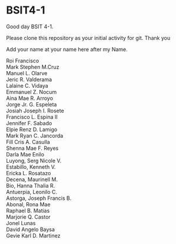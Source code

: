 # BSIT4-1

Good day BSIT 4-1.

Please clone this repository as your initial activity for git. Thank you

Add your name at your name here after my Name.

Roi Francisco
<br>Mark Stephen M.Cruz
<br>Manuel L. Olarve
<br>Jeric R. Valderama
<br>Lalaine C. Vidaya
<br>Emmanuel Z. Nocum
<br>Aina Mae R. Arroyo
<br>Jorge Jr. G. Espeleta
<br>Josiah Joseph I. Rosete
<br>Francisco L. Espina II
<br>Jennifer F. Sabado
<br>Elpie Renz D. Lamigo
<br>Mark Ryan C. Jancorda
<br>Fill Cris A. Casulla
<br>Shenna Mae F. Reyes
<br>Darla Mae Enilo
<br>Luyong, Serg Nicole V.
<br>Estabillo, Kenneth V.
<br>Ericka L. Rosatazo
<br> Decena, Maurinell M.
<br>Bio, Hanna Thalia R.
<br>Antuerpia, Leonilo C.
<br>Astorga, Joseph Francis B.
<br>Abonal, Rona Mae
<br>Raphael B. Matias
<br>Marjorie Q. Castor
<br>Jonel Lunas
<br>David Angelo Baysa
<br> Gevie Karl D. Martinez

